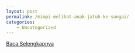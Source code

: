 ```yaml
---
layout: post
permalink: /mimpi-melihat-anak-jatuh-ke-sungai/
categories:
    - Uncategorized
---
```


[Baca Selengkapnya](/04)